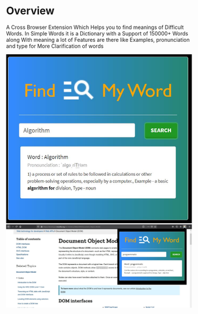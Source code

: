 # Overview 
A Cross Browser Extension Which Helps you to find meanings of Difficult Words. In Simple Words it is a Dictionary with a Support of 150000+ Words along With meaning a lot of Features are there like Examples, pronunciation and type for More Clarification of words 


<img src="ScreenShots/ss2.JPG">
<img src="ScreenShots/ss3.jpg">

